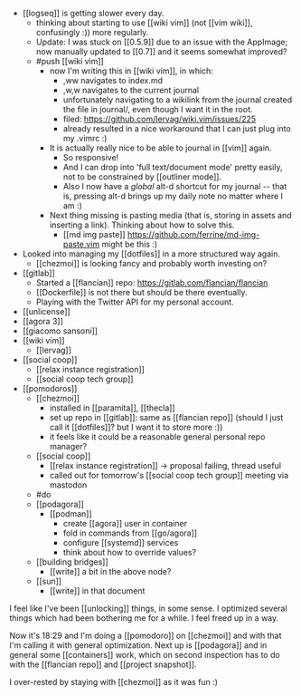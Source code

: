 - [[logseq]] is getting slower every day.
	- thinking about starting to use [[wiki vim]] (not [[vim wiki]], confusingly :)) more regularly.
	- Update: I was stuck on [[0.5.9]] due to an issue with the AppImage; now manually updated to [[0.7]] and it seems somewhat improved?
	- #push [[wiki vim]]
		- now I'm writing this in [[wiki vim]], in which:
			- ,ww navigates to index.md
			- ,w,w navigates to the current journal
			- unfortunately navigating to a wikilink from the journal created the file in journal/, even though I want it in the root.
			- filed: https://github.com/lervag/wiki.vim/issues/225
			- already resulted in a nice workaround that I can just plug into my .vimrc :)
		- It is actually really nice to be able to journal in [[vim]] again.
			- So responsive!
			- And I can drop into 'full text/document mode' pretty easily, not to be constrained by [[outliner mode]].
			- Also I now have a *global* alt-d shortcut for my journal -- that is, pressing alt-d brings up my daily note no matter where I am :)
		- Next thing missing is pasting media (that is, storing in assets and inserting a link). Thinking about how to solve this.
			- [[md img paste]] https://github.com/ferrine/md-img-paste.vim might be this :)
- Looked into managing my [[dotfiles]] in a more structured way again.
	- [[chezmoi]] is looking fancy and probably worth investing on?
- [[gitlab]]
  - Started a [[flancian]] repo: https://gitlab.com/flancian/flancian
  - [[Dockerfile]] is not there but should be there eventually.
  - Playing with the Twitter API for my personal account.
- [[unlicense]]
- [[agora 3]]
- [[giacomo sansoni]]
- [[wiki vim]]
  - [[lervag]]
- [[social coop]]
  - [[relax instance registration]]
  - [[social coop tech group]]
- [[pomodoros]]
  - [[chezmoi]]
    - installed in [[paramita]], [[thecla]]
    - set up repo in [[gitlab]]: same as [[flancian repo]] (should I just call it [[dotfiles]]? but I want it to store more :))
    - it feels like it could be a reasonable general personal repo manager?
  - [[social coop]]
    - [[relax instance registration]] -> proposal failing, thread useful
    - called out for tomorrow's [[social coop tech group]] meeting via mastodon
  - #do
  - [[podagora]]
    - [[podman]]
      - create [[agora]] user in container
      - fold in commands from [[go/agora]]
      - configure [[systemd]] services
      - think about how to override values?
  - [[building bridges]]
    - [[write]] a bit in the above node?
  - [[sun]]
    - [[write]] in that document

I feel like I've been [[unlocking]] things, in some sense. I optimized several things which had been bothering me for a while. I feel freed up in a way.

Now it's 18:29 and I'm doing a [[pomodoro]] on [[chezmoi]] and with that I'm calling it with general optimization. Next up is [[podagora]] and in general some [[containers]] work, which on second inspection has to do with the [[flancian repo]] and [[project snapshot]].

I over-rested by staying with [[chezmoi]] as it was fun :)
